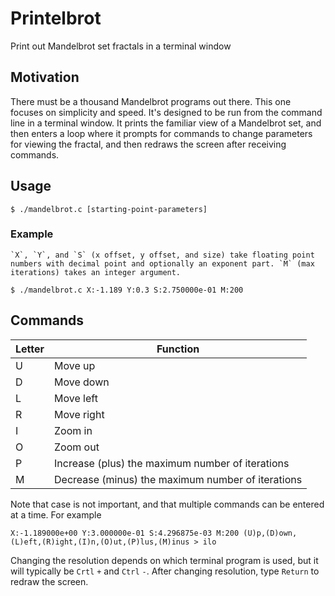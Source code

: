 # Printelbrot
Print out Mandelbrot set fractals in a terminal window

## Motivation

There must be a thousand Mandelbrot programs out there. This one focuses on
simplicity and speed. It's designed to be run from the command line in a
terminal window. It prints the familiar view of a Mandelbrot set, and then
enters a loop where it prompts for commands to change parameters for viewing
the fractal, and then redraws the screen after receiving commands.

## Usage

    $ ./mandelbrot.c [starting-point-parameters]

### Example

    `X`, `Y`, and `S` (x offset, y offset, and size) take floating point
    numbers with decimal point and optionally an exponent part. `M` (max
    iterations) takes an integer argument.

    $ ./mandelbrot.c X:-1.189 Y:0.3 S:2.750000e-01 M:200

## Commands

|Letter|Function|
|------|--------|
|U|Move up|
|D|Move down|
|L|Move left|
|R|Move right|
|I|Zoom in|
|O|Zoom out|
|P|Increase (plus) the maximum number of iterations|
|M|Decrease (minus) the maximum number of iterations|

Note that case is not important, and that multiple commands can be entered at a
time. For example

```
X:-1.189000e+00 Y:3.000000e-01 S:4.296875e-03 M:200 (U)p,(D)own,(L)eft,(R)ight,(I)n,(O)ut,(P)lus,(M)inus > ilo
```

Changing the resolution depends on which terminal program is used, but it will
typically be `Crtl` `+` and `Ctrl` `-`. After changing resolution, type
`Return` to redraw the screen.
